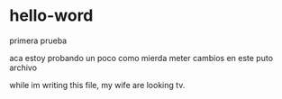 # hello-word
primera prueba 

aca estoy probando un poco como mierda meter cambios en este puto archivo

while im writing this file, my wife are looking tv.
